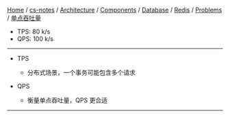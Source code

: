 [Home](https://mengxianbin.github.io) /
[cs-notes](https://mengxianbin.github.io/cs-notes/site) /
[Architecture](https://mengxianbin.github.io/cs-notes/site/Architecture) /
[Components](https://mengxianbin.github.io/cs-notes/site/Architecture/Components) /
[Database](https://mengxianbin.github.io/cs-notes/site/Architecture/Components/Database) /
[Redis](https://mengxianbin.github.io/cs-notes/site/Architecture/Components/Database/Redis) /
[Problems](https://mengxianbin.github.io/cs-notes/site/Architecture/Components/Database/Redis/Problems) /
[单点吞吐量](https://mengxianbin.github.io/cs-notes/site/Architecture/Components/Database/Redis/Problems/%E5%8D%95%E7%82%B9%E5%90%9E%E5%90%90%E9%87%8F)

* TPS: 80 k/s
* QPS: 100 k/s

---

* TPS
    * 分布式场景，一个事务可能包含多个请求

* QPS
    * 衡量单点吞吐量，QPS 更合适

---
